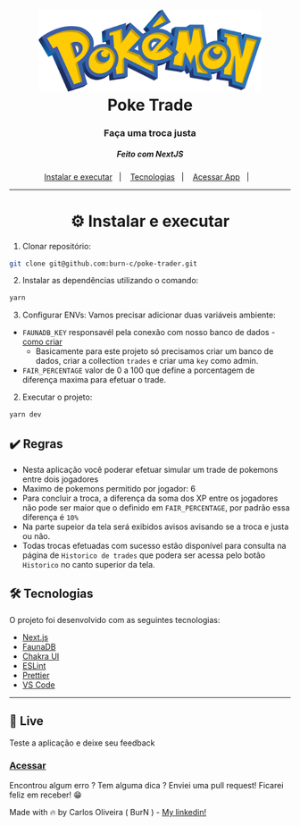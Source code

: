 <h1 align="center">
  <img alt="Poke Trade" title="Poke Trade" src="./public/logoPokemon.png" width="400px" />
  <br/>
  Poke Trade
</h1>

<h3 align="center">
Faça uma troca justa
</h3>
<h5 align="center">
  Feito com NextJS
</h5>

<p align="center">
  <a href="#---instalar-e-executar">Instalar e executar</a>&nbsp;&nbsp;&nbsp;|&nbsp;&nbsp;&nbsp;
  <a href="#-tecnologias">Tecnologias</a>&nbsp;&nbsp;&nbsp;|&nbsp;&nbsp;&nbsp;
  <a href="#---live">Acessar App</a>&nbsp;&nbsp;&nbsp;|&nbsp;&nbsp;&nbsp;
</p>

<hr>

<h1 align="center">
  ⚙ Instalar e executar
</h1>


1. Clonar repositório:

```sh
git clone git@github.com:burn-c/poke-trader.git
```
2. Instalar as dependências utilizando o comando:
```sh
yarn
```
3. Configurar ENVs:
Vamos precisar adicionar duas variáveis ambiente:
- `FAUNADB_KEY` responsavél pela conexão com nosso banco de dados - [como criar](https://docs.fauna.com/fauna/current/start/)
   - Basicamente para este projeto só precisamos criar um banco de dados, criar a collection `trades` e criar uma `key` como admin. 
- `FAIR_PERCENTAGE` valor de 0 a 100 que define a porcentagem de diferença maxima para efetuar o trade.

2. Executar o projeto:

```sh
yarn dev
```

## :heavy_check_mark: Regras

- Nesta aplicação você poderar efetuar simular um trade de pokemons entre dois jogadores
- Maximo de pokemons permitido por jogador: 6
- Para concluir a troca, a diferença da soma dos XP entre os jogadores não pode ser maior que o definido em `FAIR_PERCENTAGE`, por padrão essa diferença é `10%`
- Na parte supeior da tela será exibidos avisos avisando se a troca e justa ou não.
- Todas trocas efetuadas com sucesso estão disponível para consulta na página de `Historico de trades` que podera ser acessa pelo botão `Historico` no canto superior da tela.

## 🛠 Tecnologias

O projeto foi desenvolvido com as seguintes tecnologias:

-  [Next.js](https://nextjs.org/)
-  [FaunaDB](https://fauna.com/)
-  [Chakra UI](https://chakra-ui.com/)
-  [ESLint](https://eslint.org/)
-  [Prettier](https://prettier.io/)
-  [VS Code](https://code.visualstudio.com/)

---

## :rocket: Live
Teste a aplicação e deixe seu feedback
### [Acessar](https://poke-trade-burn.herokuapp.com/)

Encontrou algum erro ? Tem alguma dica ? Enviei uma pull request! Ficarei feliz em receber! 😁

Made with 🔥 by Carlos Oliveira ( BurN  ) - [My linkedin!](https://www.linkedin.com/in/carlosoliveiradev/)

